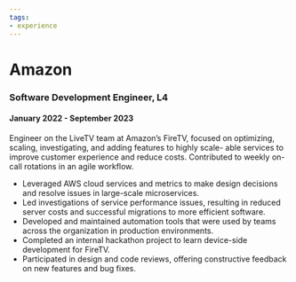 ```yaml
---
tags:
- experience
---
```

# Amazon
### Software Development Engineer, L4
#### January 2022 - September 2023
Engineer on the LiveTV team at Amazon’s FireTV, focused on optimizing, scaling, investigating, and adding features to highly scale-
able services to improve customer experience and reduce costs. Contributed to weekly on-call rotations in an agile workflow.
- Leveraged AWS cloud services and metrics to make design decisions and resolve issues in large-scale microservices.
- Led investigations of service performance issues, resulting in reduced server costs and successful migrations to more efficient software.
- Developed and maintained automation tools that were used by teams across the organization in production environments.
- Completed an internal hackathon project to learn device-side development for FireTV.
- Participated in design and code reviews, offering constructive feedback on new features and bug fixes.